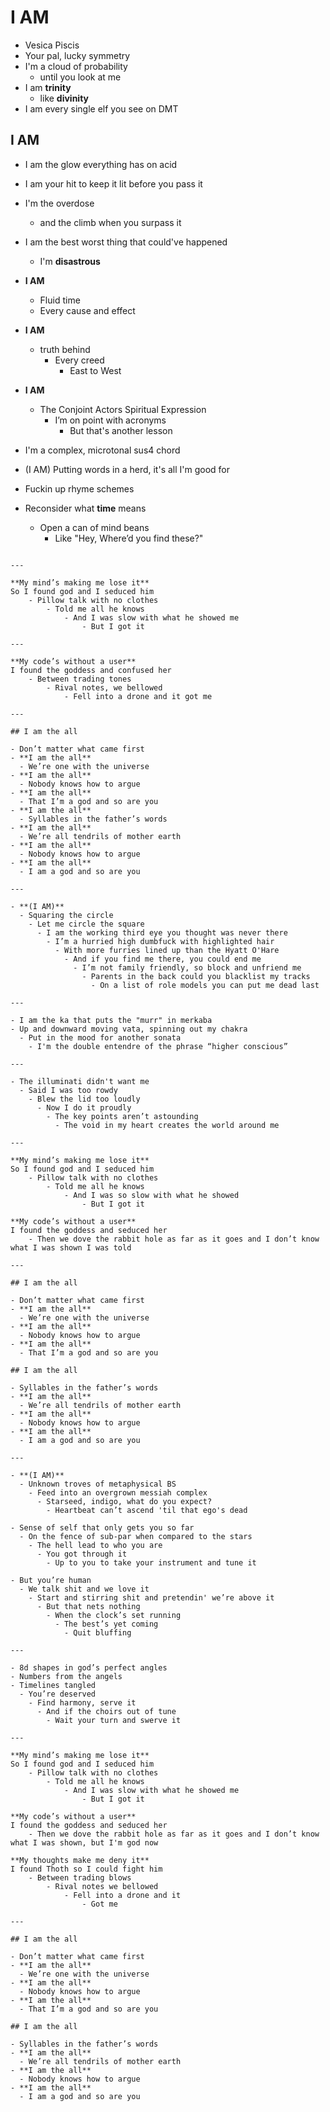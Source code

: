 # **I AM**

- Vesica Piscis
- Your pal, lucky symmetry
- I'm a cloud of probability
  - until you look at me
- I am **trinity**
  - like **divinity**
- I am every single elf you see on DMT

## I AM

- I am the glow everything has on acid
- I am your hit to keep it lit before you pass it
- I'm the overdose
  - and the climb when you surpass it
- I am the best worst thing that could've happened
  - I'm **disastrous**
- **I AM**
  - Fluid time
  - Every cause and effect
- **I AM**
  - truth behind
    - Every creed
      - East to West
- **I AM**
  - The Conjoint Actors Spiritual Expression
    - I’m on point with acronyms
      - But that's another lesson

- I'm a complex, microtonal sus4 chord
- (I AM) Putting words in a herd, it's all I'm good for
- Fuckin up rhyme schemes
- Reconsider what **time** means
    - Open a can of mind beans
        - Like "Hey, Where’d you find these?"
```

---

**My mind’s making me lose it**  
So I found god and I seduced him  
    - Pillow talk with no clothes  
        - Told me all he knows  
            - And I was slow with what he showed me  
                - But I got it

---

**My code’s without a user**  
I found the goddess and confused her  
    - Between trading tones  
        - Rival notes, we bellowed  
            - Fell into a drone and it got me

---

## I am the all

- Don’t matter what came first
- **I am the all**
  - We’re one with the universe
- **I am the all**
  - Nobody knows how to argue
- **I am the all**
  - That I’m a god and so are you
- **I am the all**
  - Syllables in the father’s words
- **I am the all**
  - We’re all tendrils of mother earth
- **I am the all**
  - Nobody knows how to argue
- **I am the all**
  - I am a god and so are you

---

- **(I AM)**
  - Squaring the circle
    - Let me circle the square
      - I am the working third eye you thought was never there
        - I’m a hurried high dumbfuck with highlighted hair
          - With more furries lined up than the Hyatt O'Hare
            - And if you find me there, you could end me
              - I’m not family friendly, so block and unfriend me
                - Parents in the back could you blacklist my tracks
                  - On a list of role models you can put me dead last

---

- I am the ka that puts the "murr" in merkaba
- Up and downward moving vata, spinning out my chakra
  - Put in the mood for another sonata
    - I'm the double entendre of the phrase “higher conscious”

---

- The illuminati didn't want me
  - Said I was too rowdy
    - Blew the lid too loudly
      - Now I do it proudly
        - The key points aren’t astounding
          - The void in my heart creates the world around me

---

**My mind’s making me lose it**  
So I found god and I seduced him  
    - Pillow talk with no clothes  
        - Told me all he knows  
            - And I was so slow with what he showed  
                - But I got it

**My code’s without a user**  
I found the goddess and seduced her  
    - Then we dove the rabbit hole as far as it goes and I don’t know what I was shown I was told

---

## I am the all

- Don’t matter what came first
- **I am the all**
  - We’re one with the universe
- **I am the all**
  - Nobody knows how to argue
- **I am the all**
  - That I’m a god and so are you

## I am the all

- Syllables in the father’s words
- **I am the all**
  - We’re all tendrils of mother earth
- **I am the all**
  - Nobody knows how to argue
- **I am the all**
  - I am a god and so are you

---

- **(I AM)**
  - Unknown troves of metaphysical BS
    - Feed into an overgrown messiah complex
      - Starseed, indigo, what do you expect?
        - Heartbeat can’t ascend 'til that ego's dead

- Sense of self that only gets you so far
  - On the fence of sub-par when compared to the stars
    - The hell lead to who you are
      - You got through it
        - Up to you to take your instrument and tune it

- But you’re human
  - We talk shit and we love it
    - Start and stirring shit and pretendin' we’re above it
      - But that nets nothing
        - When the clock’s set running
          - The best’s yet coming
            - Quit bluffing

---

- 8d shapes in god’s perfect angles
- Numbers from the angels
- Timelines tangled
  - You’re deserved
    - Find harmony, serve it
      - And if the choirs out of tune
        - Wait your turn and swerve it

---

**My mind’s making me lose it**  
So I found god and I seduced him  
    - Pillow talk with no clothes  
        - Told me all he knows  
            - And I was slow with what he showed me  
                - But I got it

**My code’s without a user**  
I found the goddess and seduced her  
    - Then we dove the rabbit hole as far as it goes and I don’t know what I was shown, but I'm god now

**My thoughts make me deny it**  
I found Thoth so I could fight him  
    - Between trading blows  
        - Rival notes we bellowed  
            - Fell into a drone and it  
                - Got me

---

## I am the all

- Don’t matter what came first
- **I am the all**
  - We’re one with the universe
- **I am the all**
  - Nobody knows how to argue
- **I am the all**
  - That I’m a god and so are you

## I am the all

- Syllables in the father’s words
- **I am the all**
  - We’re all tendrils of mother earth
- **I am the all**
  - Nobody knows how to argue
- **I am the all**
  - I am a god and so are you
